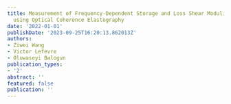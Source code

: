 ```yaml
---
title: Measurement of Frequency-Dependent Storage and Loss Shear Moduli at kHz Frequencies
  using Optical Coherence Elastography
date: '2022-01-01'
publishDate: '2023-09-25T16:20:13.862013Z'
authors:
- Ziwei Wang
- Victor Lefevre
- Oluwaseyi Balogun
publication_types:
- '2'
abstract: ''
featured: false
publication: ''
---
```


